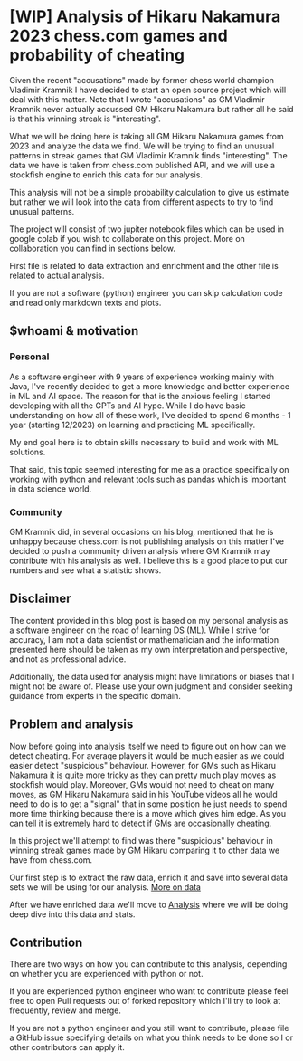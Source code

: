 # [WIP] Analysis of Hikaru Nakamura 2023 chess.com games and probability of cheating

Given the recent "accusations" made by former chess world champion Vladimir Kramnik I have decided to start an open source
project which will deal with this matter. Note that I wrote "accusations" as GM Vladimir Kramnik never actually accussed GM Hikaru Nakamura but rather all he said
is that his winning streak is "interesting".

What we will be doing here is taking all GM Hikaru Nakamura games from 2023 and analyze the data
we find. We will be trying to find an unusual patterns in streak games that GM Vladimir Kramnik finds "interesting". The data we have is taken
from chess.com published API, and we will use a stockfish engine to enrich this data for our analysis.

This analysis will not be a simple probability calculation to give us estimate but rather we will look into the data from different aspects to try to find
unusual patterns.

The project will consist of two jupiter notebook files which can be used in google colab
if you wish to collaborate on this project. More on collaboration you can find in sections below.

First file is related to data extraction and enrichment and the other file is related to
actual analysis.

If you are not a software (python) engineer you can skip calculation code and read only markdown texts and plots.


## $whoami & motivation 

### Personal

As a software engineer with 9 years of experience working mainly with Java, I've recently decided
to get a more knowledge and better experience in ML and AI space. The reason for that is the anxious feeling I started
developing with all the GPTs and AI hype. While I do have basic understanding on
how all of these work, I've decided to spend 6 months - 1 year (starting 12/2023) on learning and practicing ML specifically.

My end goal here is to obtain skills necessary to build and work with ML solutions. 

That said, this topic seemed interesting for me as a practice specifically on working with python and relevant tools such as pandas which is important in data science world.

### Community

GM Kramnik did, in several occasions on his blog, mentioned that he is unhappy because chess.com is not publishing analysis on this matter I've 
decided to push a community driven analysis where GM Kramnik may contribute with his analysis as well. I believe this is a good place to put our numbers
and see what a statistic shows.

## Disclaimer

The content provided in this blog post is based on my personal analysis as a software engineer on the road of learning DS (ML). 
While I strive for accuracy, I am not a data scientist or mathematician and the information presented here should be taken as my own interpretation and perspective, and not as professional advice.

Additionally, the data used for analysis might have limitations or biases that I might not be aware of. Please use your own judgment and consider seeking guidance from experts in the specific domain.

## Problem and analysis

Now before going into analysis itself we need to figure out on how can we detect cheating. For average players it would be much easier
as we could easier detect "suspicious" behaviour. However, for GMs such as Hikaru Nakamura it is quite more tricky as they can 
pretty much play moves as stockfish would play. Moreover, GMs would not need to cheat on many moves, as GM Hikaru Nakamura said in his YouTube videos
all he would need to do is to get a "signal" that in some position he just needs to spend more time thinking because there is a move which gives him edge. As you can tell it is extremely hard to detect if GMs are occasionally cheating. 

In this project we'll attempt to find was there "suspicious" behaviour in winning streak games made by GM Hikaru comparing it to other data we have from chess.com.

Our first step is to extract the raw data, enrich it and save into several data sets we will be using for our analysis. [More on data](data.ipynb)

After we have enriched data we'll move to [Analysis](analysis.ipynb) where we will be doing deep dive into this data and stats.

## Contribution

There are two ways on how you can contribute to this analysis, depending on whether you are experienced with python or not.

If you are experienced python engineer who want to contribute please feel free to open Pull requests out of forked repository which I'll try to look at frequently, review and merge.

If you are not a python engineer and you still want to contribute, please file a GitHub issue specifying details on what you think needs to be done so I or other contributors can apply it.


